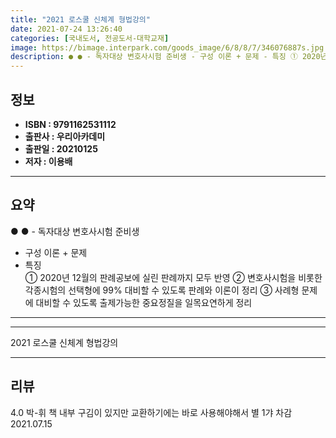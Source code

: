 ```yaml
---
title: "2021 로스쿨 신체계 형법강의"
date: 2021-07-24 13:26:40
categories: [국내도서, 전공도서-대학교재]
image: https://bimage.interpark.com/goods_image/6/8/8/7/346076887s.jpg
description: ● ● - 독자대상 변호사시험 준비생 - 구성 이론 + 문제 - 특징 ① 2020년 12월의 판례공보에 실린 판례까지 모두 반영 ② 변호사시험을 비롯한 각종시험의 선택형에 99% 대비할 수 있도록 판례와 이론이 정리 ③ 사례형 문제에 대비할 수 있도록 출제가능한 중요정질을 일
---
```


## **정보**

- **ISBN : 9791162531112**
- **출판사 : 우리아카데미**
- **출판일 : 20210125**
- **저자 : 이용배**

------



## **요약**

●  ●  - 독자대상  변호사시험 준비생
- 구성  이론 + 문제
- 특징  
① 2020년 12월의 판례공보에 실린 판례까지 모두 반영
② 변호사시험을 비롯한 각종시험의 선택형에 99% 대비할 수 있도록 판례와 이론이 정리
③ 사례형 문제에 대비할 수 있도록 출제가능한 중요정질을 일목요연하게 정리

------



------


2021 로스쿨 신체계 형법강의 

------


## **리뷰** 

4.0 박-휘 책 내부 구김이 있지만 교환하기에는 바로 사용해야해서 별 1갸 차감 2021.07.15 <br/>